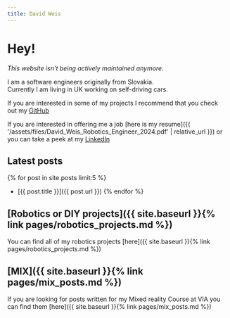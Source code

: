 ```yaml
---
title: David Weis
---
```


# Hey!

_This website isn't being actively maintained anymore._

I am a software engineers originally from Slovakia.  
Currently I am living in UK working on self-driving cars.

If you are interested in some of my projects I recommend that you check out my [GitHub](https://github.com/dmweis)

If you are interested in offering me a job [here is my resume]({{ '/assets/files/David_Weis_Robotics_Engineer_2024.pdf' | relative_url }}) or you can take a peek at my [LinkedIn](https://www.linkedin.com/in/david-weis/)

## Latest posts

{% for post in site.posts limit:5 %}
- [{{ post.title }}]({{ post.url }})
{% endfor %}

## [Robotics or DIY projects]({{ site.baseurl }}{% link pages/robotics_projects.md %})

You can find all of my robotics projects [here]({{ site.baseurl }}{% link pages/robotics_projects.md %})

## [MIX]({{ site.baseurl }}{% link pages/mix_posts.md %})

If you are looking for posts written for my Mixed reality Course at VIA you can find them [here]({{ site.baseurl }}{% link pages/mix_posts.md %})
